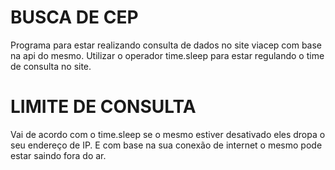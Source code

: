 # BUSCA DE CEP

Programa para estar realizando consulta de dados no site viacep com base na api do mesmo.
Utilizar o operador time.sleep para estar regulando o time de consulta no site.

# LIMITE DE CONSULTA
Vai de acordo com o time.sleep se o mesmo estiver desativado eles dropa o seu endereço de IP.
E com base na sua conexão de internet o mesmo pode estar saindo fora do ar.
